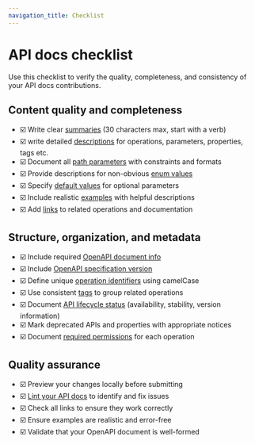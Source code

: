```yaml
---
navigation_title: Checklist
---
```


# API docs checklist

Use this checklist to verify the quality, completeness, and consistency of your API docs contributions.

## Content quality and completeness


- ☑️ Write clear [summaries](./guidelines.md#write-summaries) (30 characters max, start with a verb)
- ☑️ write detailed [descriptions](./guidelines.md#write-descriptions) for operations, parameters, properties, tags etc.
- ☑️ Document all [path parameters](./guidelines.md#document-path-parameters) with constraints and formats
- ☑️ Provide descriptions for non-obvious [enum values](./guidelines.md#document-enum-values)
- ☑️ Specify [default values](./organize-annotate.md#set-default-values) for optional parameters
- ☑️ Include realistic [examples](./guidelines.md#add-examples) with helpful descriptions
- ☑️ Add [links](./guidelines.md#add-links) to related operations and documentation

## Structure, organization, and metadata
- ☑️ Include required [OpenAPI document info](./organize-annotate.md#add-open-api-document-info)
- ☑️ Include [OpenAPI specification version](./organize-annotate.md#add-openapi-specification-version)
- ☑️ Define unique [operation identifiers](./organize-annotate.md#add-operation-identifiers) using camelCase
- ☑️ Use consistent [tags](./organize-annotate.md#group-apis-with-tags) to group related operations
- ☑️ Document [API lifecycle status](./organize-annotate.md#specify-api-lifecycle-status) (availability, stability, version information)
- ☑️ Mark deprecated APIs and properties with appropriate notices
- ☑️ Document [required permissions](./organize-annotate.md#document-required-permissions) for each operation

## Quality assurance

- ☑️ Preview your changes locally before submitting
- ☑️ [Lint your API docs](guidelines.md#lint-your-api-docs) to identify and fix issues
- ☑️ Check all links to ensure they work correctly
- ☑️ Ensure examples are realistic and error-free
- ☑️ Validate that your OpenAPI document is well-formed
